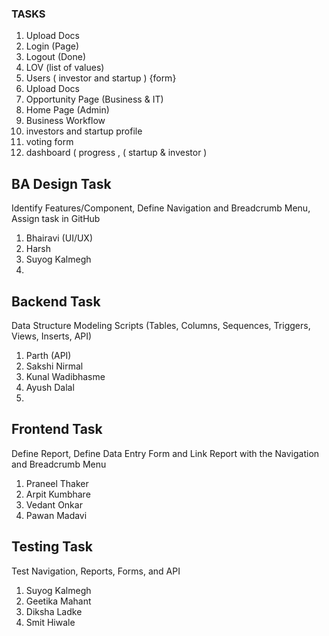 ### TASKS
1. Upload Docs
2. Login (Page)
3. Logout (Done)
4. LOV (list of values)
5. Users ( investor and startup ) {form}
6. Upload Docs
7. Opportunity Page (Business & IT)
8. Home Page (Admin)
9. Business Workflow
10. investors and startup profile
11. voting form
12. dashboard ( progress ,    ( startup & investor )


## BA Design Task
Identify Features/Component, Define Navigation and Breadcrumb Menu, Assign task in GitHub
1. Bhairavi (UI/UX)
2. Harsh
3. Suyog Kalmegh
4. 


## Backend Task
Data Structure Modeling Scripts (Tables, Columns, Sequences, Triggers, Views, Inserts, API)
1. Parth (API)
2. Sakshi Nirmal
3. Kunal Wadibhasme
4. Ayush Dalal
5. 


## Frontend Task
Define Report, Define Data Entry Form and Link Report with the Navigation and Breadcrumb Menu
1. Praneel Thaker
2. Arpit Kumbhare
3. Vedant Onkar
4. Pawan Madavi

## Testing Task
Test Navigation, Reports, Forms, and API
1. Suyog Kalmegh
2. Geetika Mahant
3. Diksha Ladke
4. Smit Hiwale
